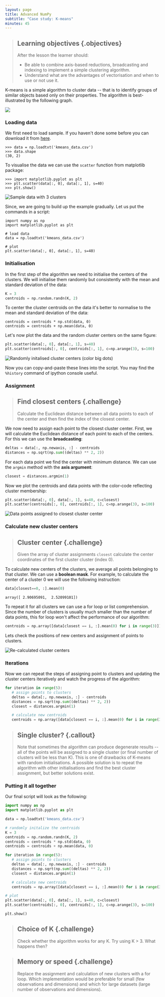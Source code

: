 ```yaml
---
layout: page
title: Advanced NumPy 
subtitle: "Case study: K-means"
minutes: 45
---
```


> ## Learning objectives {.objectives}
>
> After the lesson the learner should:
>
> * Be able to combine axis-based reductions, broadcasting and indexing to implement a simple clustering algorithm.
> * Understand what are the advantages of vectorisation and when to use or not use it.

K-means is a simple algorithm to cluster data -- that is to identify groups of similar objects based only on their properties. The algorithm is best-illustrated by the following graph.

![](fig/kmeans/kmeans_illustration.png)


### Loading data

We first need to load sample. If you haven't done some before you can download it from [here](data/kmeans_data.csv).

```
>>> data = np.loadtxt('kmeans_data.csv')
>>> data.shape
(30, 2)
```

To visualise the data we can use the `scatter` function from matplotlib package:

```
>>> import matplotlib.pyplot as plt
>>> plt.scatter(data[:, 0], data[:, 1], s=40)
>>> plt.show()
```

![Sample data with 3 clusters](fig/kmeans/generating_data.png)

Since, we are going to build up the example gradually. Let us put the commands in a script:

```
import numpy as np
import matplotlib.pyplot as plt

# load data
data = np.loadtxt('kmeans_data.csv')

# plot
plt.scatter(data[:, 0], data[:, 1], s=40)
```


### Initialisation

In the first step of the algorithm we need to initialise the centers of the clusters. We will initialise them randomly but consistently with the mean and standard deviation of the data:


```python
K = 3
centroids = np.random.randn(K, 2)
```

To center the cluster centroids on the data it's better to normalise to the mean and standard deviation of the data:

```
centroids = centroids * np.std(data, 0)
centroids = centroids + np.mean(data, 0)
```


Let's now plot the data and the random cluster centers on the same figure:


```python
plt.scatter(data[:, 0], data[:, 1], s=40)
plt.scatter(centroids[:, 0], centroids[:, 1], c=np.arange(3), s=100)
```

![Randomly initalised cluster centers (color big dots)](fig/kmeans/initialisation.png)


Now you can copy-and-paste these lines into the script. You may find the `%history` command of ipython console useful.

### Assignment

> ## Find closest centers {.challenge}
>
> Calculate the Euclidean distance between all data points to each of the center and then find the index of the closest center. 

We now need to assign each point to the closest cluster center. First, we will calculate the Euclidean distance of each point to each of the centers. For this we can use the **broadcasting**:


```python
deltas = data[:, np.newaxis, :] - centroids
distances = np.sqrt(np.sum((deltas) ** 2, 2))
```

For each data point we find the center with minimum distance. We can use the `argmin` method with the **axis argument**:

```python
closest = distances.argmin(1)
```

Now we plot the centroids and data points with the color-code reflecting cluster membership:

```python
plt.scatter(data[:, 0], data[:, 1], s=40, c=closest)
plt.scatter(centroids[:, 0], centroids[:, 1], c=np.arange(3), s=100)
```

![Data points assigned to closest cluster center](fig/kmeans/assignment.png)

### Calculate new cluster centers

> ## Cluster center {.challenge}
>
> Given the array of cluster assignments `closest` calculate the center coordinates of the first cluster cluster (index 0). 

To calculate new centers of the clusters, we average all points belonging to that cluster. We can use a **boolean mask**. For example, to calculate the center of a cluster 0 we will use the following instruction:


```python
data[closest==0, :].mean(0)
```

```
array([ 2.90695091,  2.52099101])
```

To repeat it for all clusters we can use a for loop or list comprehension. Since the number of clusters is usually much smaller than the number of data points, this for loop won't affect the performance of our algorithm:


```python
centroids = np.array([data[closest == i, :].mean(0) for i in range(3)])
```

Lets check the positions of new centers and assignment of points to clusters.

![Re-calculated cluster centers](fig/kmeans/update_centers.png)


### Iterations

Now we can repeat the steps of assigning point to clusters and updating the cluster centers iteratively and watch the progress of the algorithm:


```python
for iteration in range(5):
   # assign points to clusters
   deltas = data[:, np.newaxis, :] - centroids
   distances = np.sqrt(np.sum((deltas) ** 2, 2))
   closest = distances.argmin(1)

   # calculate new centroids
   centroids = np.array([data[closest == i, :].mean(0) for i in range(3)])
```

> ## Single cluster? {.callout}
>
> Note that sometimes the algorithm can produce degenerate results -- all of the points will be assigned to a single cluster (or final number of clusters will be less than K). This is one of drawbacks of K-means with random initialisations. A possible solution is to repeat the algorithm with other initialisations and find the best cluster assignment, but better solutions exist.

### Putting it all together

Our final script will look as the following:

```python
import numpy as np
import matplotlib.pyplot as plt

data = np.loadtxt('kmeans_data.csv')

# randomly initalize the centroids
K = 3
centroids = np.random.randn(K, 2)
centroids = centroids * np.std(data, 0)
centroids = centroids + np.mean(data, 0)

for iteration in range(5):
   # assign points to clusters
   deltas = data[:, np.newaxis, :] - centroids
   distances = np.sqrt(np.sum((deltas) ** 2, 2))
   closest = distances.argmin(1)

   # calculate new centroids
   centroids = np.array([data[closest == i, :].mean(0) for i in range(3)])

# plot 
plt.scatter(data[:, 0], data[:, 1], s=40, c=closest)
plt.scatter(centroids[:, 0], centroids[:, 1], c=np.arange(3), s=100)

plt.show()
```

> ## Choice of K {.challenge}
>
> Check whether the algorithm works for any K. Try using K > 3. What happens then?

> ## Memory or speed {.challenge}
>
> Replace the assignment and calculation of new clusters with a for loop. Which implementation would be preferable for small (few observations and dimensions) and which for large datasets (large number of observations and dimensions).
